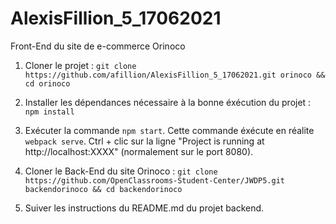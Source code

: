 # AlexisFillion_5_17062021

Front-End du site de e-commerce Orinoco

1) Cloner le projet : `git clone https://github.com/afillion/AlexisFillion_5_17062021.git orinoco && cd orinoco`

2) Installer les dépendances nécessaire à la bonne éxécution du projet : `npm install`

3) Exécuter la commande `npm start`. Cette commande éxécute en réalite `webpack serve`.
Ctrl + clic sur la ligne "Project is running at http://localhost:XXXX" (normalement sur le port 8080).

4) Cloner le Back-End du site Orinoco : `git clone https://github.com/OpenClassrooms-Student-Center/JWDP5.git backendorinoco && cd backendorinoco`

5) Suiver les instructions du README.md du projet backend.
